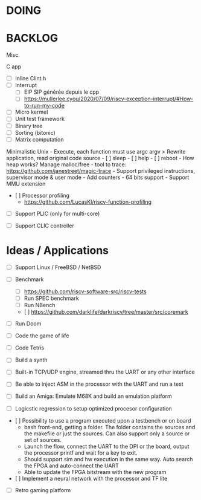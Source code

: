 # DOING

# BACKLOG

Misc.

C app

- [ ] Inline Clint.h
- [ ] Interrupt
    - [ ] EIP SIP générée depuis le cpp
    - [ ] https://mullerlee.cyou/2020/07/09/riscv-exception-interrupt/#How-to-run-my-code
- [ ] Micro kermel
- [ ] Unit test framework
- [ ] Binary tree
- [ ] Sorting (bitonic)
- [ ] Matrix computation

Minimalistic Unix
    - Execute, each function must use argc argv > Rewrite application, read original code source
        - [ ] sleep
        - [ ] help
        - [ ] reboot
    - How heap works? Manage malloc/free
    - tool to trace: https://github.com/janestreet/magic-trace
    - Support privileged instructions, supervisor mode & user mode
    - Add counters
    - 64 bits support
    - Support MMU extension

- [ ] Processor profiling
    - https://github.com/LucasKl/riscv-function-profiling

- [ ] Support PLIC (only for multi-core)
- [ ] Support CLIC controller


# Ideas / Applications

- [ ] Support Linux / FreeBSD / NetBSD
- [ ] Benchmark
    - [ ] https://github.com/riscv-software-src/riscv-tests
    - [ ] Run SPEC benchmark
    - [ ] Run NBench
    - [ ] https://github.com/darklife/darkriscv/tree/master/src/coremark 
- [ ] Run Doom
- [ ] Code the game of life
- [ ] Code Tetris
- [ ] Build a synth
- [ ] Built-in TCP/UDP engine, streamed thru the UART or any other interface
- [ ] Be able to inject ASM in the processor with the UART and run a test

- [ ] Build an Amiga: Emulate M68K and build an emulation platform
- [ ] Logicstic regression to setup optimized procesor configuration
- [ ] Possibility to use a program executed upon a testbench or on board
    - bash front-end, getting a folder. The folder contains the sources and
      the makefile or just the sources. Can also support only a source or set
      of sources.
    - Launch the flow, connect the UART to the DPI or the board, output the
      processor printf and wait for a key to exit.
    - Should support sim and hw execution in the same way. Auto search the FPGA
      and auto-connect the UART
    - Able to update the FPGA bitstream with the new program
- [ ] Implement a neural network with the processor and TF lite
- [ ] Retro gaming platform
